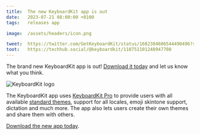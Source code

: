 ```yaml
---
title:  The new KeyboardKit app is out
date:   2023-07-21 08:00:00 +0100
tags:   releases app

image:  /assets/headers/icon.png

tweet:  https://twitter.com/GetKeyboardKit/status/1682304606544490496?s=20
toot:   https://techhub.social/@keyboardkit/110751101248947708
---
```


The brand new KeyboardKit app is out! [Download it today]({{site.urls.appstore}}) and let us know what you think.

![KeyboardKit logo]({{page.image}})

The KeyboardKit app uses [KeyboardKit Pro](/pro) to provide users with all available [standard themes](/features/themes), support for all locales, emoji skintone support, dictation and much more. The app also lets users create their own themes and share them with others.

[Download the new app today]({{site.urls.appstore}}).